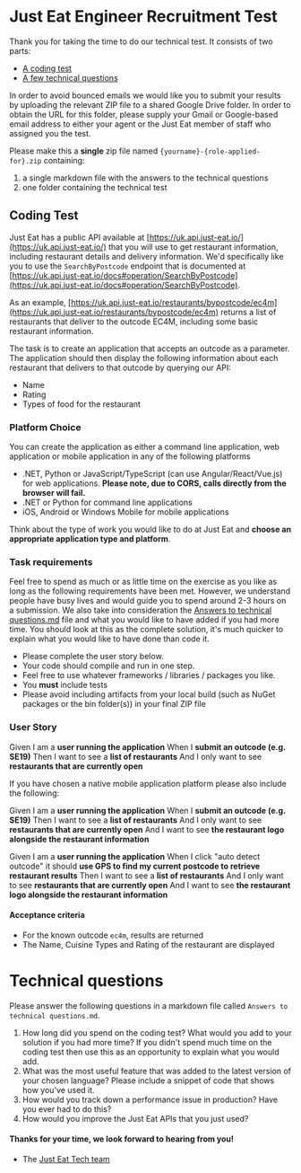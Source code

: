 Just Eat Engineer Recruitment Test
==================================

Thank you for taking the time to do our technical test. It consists of two parts:

* [A coding test](#coding-test)
* [A few technical questions](#technical-questions)

In order to avoid bounced emails we would like you to submit your results by uploading the relevant ZIP file to a shared Google Drive folder. In order to obtain the URL for this folder, please supply your Gmail or Google-based email address to either your agent or the Just Eat member of staff who assigned you the test.

Please make this a **single** zip file named `{yourname}-{role-applied-for}.zip` containing:

1. a single markdown file with the answers to the technical questions
2. one folder containing the technical test

## Coding Test

Just Eat has a public API available at [https://uk.api.just-eat.io/](https://uk.api.just-eat.io/) that you will use to get restaurant information, including restaurant details and delivery information. We'd specifically like you to use the `SearchByPostcode` endpoint that is documented at [https://uk.api.just-eat.io/docs#operation/SearchByPostcode](https://uk.api.just-eat.io/docs#operation/SearchByPostcode).

As an example, [https://uk.api.just-eat.io/restaurants/bypostcode/ec4m](https://uk.api.just-eat.io/restaurants/bypostcode/ec4m) returns a list of restaurants that deliver to the outcode EC4M, including some basic restaurant information.

The task is to create an application that accepts an outcode as a parameter. The application should then display the following information about each restaurant that delivers to that outcode by querying our API:

- Name
- Rating
- Types of food for the restaurant

### Platform Choice

You can create the application as either a command line application, web application or mobile application in any of the following platforms

- .NET, Python or JavaScript/TypeScript (can use Angular/React/Vue.js) for web applications. **Please note, due to CORS, calls directly from the browser will fail.**
- .NET or Python for command line applications
- iOS, Android or Windows Mobile for mobile applications

Think about the type of work you would like to do at Just Eat and **choose an appropriate application type and platform**.

### Task requirements

Feel free to spend as much or as little time on the exercise as you like as long as the following requirements have been met. However, we understand people have busy lives and would guide you to spend around 2-3 hours on a submission. We also take into consideration the [Answers to technical questions.md](#technical-questions) file and what you would like to have added if you had more time. You should look at this as the complete solution, it's much quicker to explain what you would like to have done than code it.

- Please complete the user story below.
- Your code should compile and run in one step.
- Feel free to use whatever frameworks / libraries / packages you like.
- You **must** include tests
- Please avoid including artifacts from your local build (such as NuGet packages or the bin folder(s)) in your final ZIP file

### User Story

Given I am a **user running the application**
When I **submit an outcode (e.g. SE19)**
Then I want to see a **list of restaurants**
And I only want to see **restaurants that are currently open**

If you have chosen a native mobile application platform please also include the following:

Given I am a **user running the application**
When I **submit an outcode (e.g. SE19)**
Then I want to see a **list of restaurants**
And I only want to see **restaurants that are currently open**
And I want to see **the restaurant logo alongside the restaurant information** 

Given I am a **user running the application**
When I click "auto detect outcode" it should **use GPS to find my current postcode to retrieve restaurant results**
Then I want to see a **list of restaurants**
And I only want to see **restaurants that are currently open**
And I want to see **the restaurant logo alongside the restaurant information**

#### Acceptance criteria

- For the known outcode `ec4m`, results are returned
- The Name, Cuisine Types and Rating of the restaurant are displayed

# Technical questions

Please answer the following questions in a markdown file called `Answers to technical questions.md`.

1. How long did you spend on the coding test? What would you add to your solution if you had more time? If you didn't spend much time on the coding test then use this as an opportunity to explain what you would add.
2. What was the most useful feature that was added to the latest version of your chosen language? Please include a snippet of code that shows how you've used it.
3. How would you track down a performance issue in production? Have you ever had to do this?
4. How would you improve the Just Eat APIs that you just used?


#### Thanks for your time, we look forward to hearing from you!
- The [Just Eat Tech team](https://careers.just-eat.com/departments/technology)
